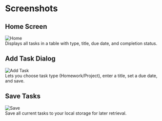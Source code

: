 # Screenshots

## Home Screen

![Home](screenshots/Home.png)  
Displays all tasks in a table with type, title, due date, and completion status.

## Add Task Dialog

![Add Task](screenshots/AddTask.png)  
Lets you choose task type (Homework/Project), enter a title, set a due date, and save.

## Save Tasks

![Save](screenshots/Save.png)  
Save all current tasks to your local storage for later retrieval.
